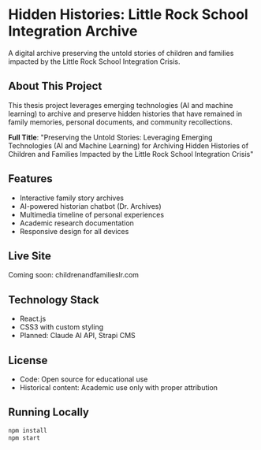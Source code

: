 # Hidden Histories: Little Rock School Integration Archive

A digital archive preserving the untold stories of children and families impacted by the Little Rock School Integration Crisis.

## About This Project

This thesis project leverages emerging technologies (AI and machine learning) to archive and preserve hidden histories that have remained in family memories, personal documents, and community recollections.

**Full Title**: "Preserving the Untold Stories: Leveraging Emerging Technologies (AI and Machine Learning) for Archiving Hidden Histories of Children and Families Impacted by the Little Rock School Integration Crisis"

## Features

- Interactive family story archives
- AI-powered historian chatbot (Dr. Archives)
- Multimedia timeline of personal experiences
- Academic research documentation
- Responsive design for all devices

## Live Site

Coming soon: childrenandfamilieslr.com

## Technology Stack

- React.js
- CSS3 with custom styling
- Planned: Claude AI API, Strapi CMS

## License

- Code: Open source for educational use
- Historical content: Academic use only with proper attribution

## Running Locally
```bash
npm install
npm start